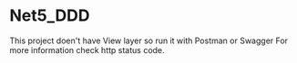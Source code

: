 # Net5_DDD
This project doen't have View layer so run it with Postman or Swagger
For more information check http status code.
